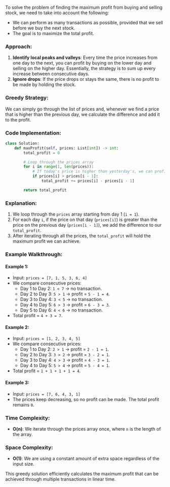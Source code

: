 To solve the problem of finding the maximum profit from buying and selling stock, we need to take into account the following:

- We can perform as many transactions as possible, provided that we sell before we buy the next stock.
- The goal is to maximize the total profit.

### Approach:
1. **Identify local peaks and valleys**: Every time the price increases from one day to the next, you can profit by buying on the lower day and selling on the higher day. Essentially, the strategy is to sum up every increase between consecutive days.
2. **Ignore drops**: If the price drops or stays the same, there is no profit to be made by holding the stock.

### Greedy Strategy:
We can simply go through the list of prices and, whenever we find a price that is higher than the previous day, we calculate the difference and add it to the profit.

### Code Implementation:

```python
class Solution:
    def maxProfit(self, prices: List[int]) -> int:
        total_profit = 0

        # Loop through the prices array
        for i in range(1, len(prices)):
            # If today's price is higher than yesterday's, we can profit by buying yesterday and selling today
            if prices[i] > prices[i - 1]:
                total_profit += prices[i] - prices[i - 1]

        return total_profit
```

### Explanation:
1. We loop through the `prices` array starting from day 1 (`i = 1`).
2. For each day `i`, if the price on that day (`prices[i]`) is greater than the price on the previous day (`prices[i - 1]`), we add the difference to our `total_profit`.
3. After iterating through all the prices, the `total_profit` will hold the maximum profit we can achieve.

### Example Walkthrough:

#### Example 1:
- Input: `prices = [7, 1, 5, 3, 6, 4]`
- We compare consecutive prices:
  - Day 1 to Day 2: `1 < 7` → no transaction.
  - Day 2 to Day 3: `5 > 1` → profit = `5 - 1 = 4`.
  - Day 3 to Day 4: `3 < 5` → no transaction.
  - Day 4 to Day 5: `6 > 3` → profit = `6 - 3 = 3`.
  - Day 5 to Day 6: `4 < 6` → no transaction.
- Total profit = `4 + 3 = 7`.

#### Example 2:
- Input: `prices = [1, 2, 3, 4, 5]`
- We compare consecutive prices:
  - Day 1 to Day 2: `2 > 1` → profit = `2 - 1 = 1`.
  - Day 2 to Day 3: `3 > 2` → profit = `3 - 2 = 1`.
  - Day 3 to Day 4: `4 > 3` → profit = `4 - 3 = 1`.
  - Day 4 to Day 5: `5 > 4` → profit = `5 - 4 = 1`.
- Total profit = `1 + 1 + 1 + 1 = 4`.

#### Example 3:
- Input: `prices = [7, 6, 4, 3, 1]`
- The prices keep decreasing, so no profit can be made. The total profit remains `0`.

### Time Complexity:
- **O(n)**: We iterate through the prices array once, where `n` is the length of the array.

### Space Complexity:
- **O(1)**: We are using a constant amount of extra space regardless of the input size.

This greedy solution efficiently calculates the maximum profit that can be achieved through multiple transactions in linear time.
